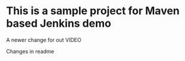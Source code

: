 # This is a sample project for Maven based Jenkins demo

A newer change for out VIDEO

Changes in readme
